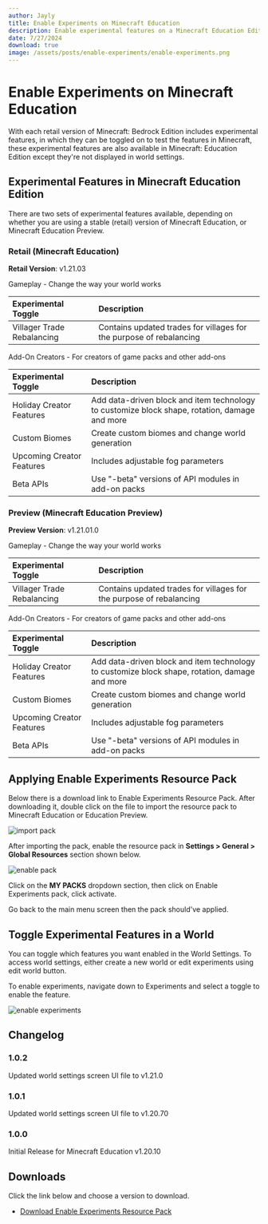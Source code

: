 ```yaml
---
author: Jayly
title: Enable Experiments on Minecraft Education
description: Enable experimental features on a Minecraft Education Edition worlds using a resource pack for testing the latest features offered in latest Minecraft Education edition and Minecraft Education Preview.
date: 7/27/2024
download: true
image: /assets/posts/enable-experiments/enable-experiments.png
---
```


# Enable Experiments on Minecraft Education

With each retail version of Minecraft: Bedrock Edition includes experimental features, in which they can be toggled on to test the features in Minecraft, these experimental features are also available in Minecraft: Education Edition except they're not displayed in world settings.

## Experimental Features in Minecraft Education Edition

There are two sets of experimental features available, depending on whether you are using a stable (retail) version of Minecraft Education, or Minecraft Education Preview.

### Retail (Minecraft Education)

**Retail Version**: v1.21.03

Gameplay - Change the way your world works

| Experimental Toggle        | Description                                                         |
| :------------------------- | :------------------------------------------------------------------ |
| Villager Trade Rebalancing | Contains updated trades for villages for the purpose of rebalancing |

Add-On Creators - For creators of game packs and other add-ons

| Experimental Toggle       | Description                                                                                   |
| :------------------------ | :-------------------------------------------------------------------------------------------- |
| Holiday Creator Features  | Add data-driven block and item technology to customize block shape, rotation, damage and more |
| Custom Biomes             | Create custom biomes and change world generation                                              |
| Upcoming Creator Features | Includes adjustable fog parameters                                                            |
| Beta APIs                 | Use "-beta" versions of API modules in add-on packs                                           |

### Preview (Minecraft Education Preview)

**Preview Version**: v1.21.01.0

Gameplay - Change the way your world works

| Experimental Toggle        | Description                                                         |
| :------------------------- | :------------------------------------------------------------------ |
| Villager Trade Rebalancing | Contains updated trades for villages for the purpose of rebalancing |

Add-On Creators - For creators of game packs and other add-ons

| Experimental Toggle       | Description                                                                                   |
| :------------------------ | :-------------------------------------------------------------------------------------------- |
| Holiday Creator Features  | Add data-driven block and item technology to customize block shape, rotation, damage and more |
| Custom Biomes             | Create custom biomes and change world generation                                              |
| Upcoming Creator Features | Includes adjustable fog parameters                                                            |
| Beta APIs                 | Use "-beta" versions of API modules in add-on packs                                           |

## Applying Enable Experiments Resource Pack

Below there is a download link to Enable Experiments Resource Pack. After downloading it, double click on the file to import the resource pack to Minecraft Education or Education Preview.

![import pack](/assets/posts/enable-experiments/import-pack.png)

After importing the pack, enable the resource pack in **Settings > General > Global Resources** section shown below.

![enable pack](/assets/posts/enable-experiments/enable-pack.png)

Click on the **MY PACKS** dropdown section, then click on Enable Experiments pack, click activate.

Go back to the main menu screen then the pack should've applied.

## Toggle Experimental Features in a World

You can toggle which features you want enabled in the World Settings. To access world settings, either create a new world or edit experiments using edit world button.

To enable experiments, navigate down to Experiments and select a toggle to enable the feature.

![enable experiments](/assets/posts/enable-experiments/enable-experiments.png)

## Changelog

### 1.0.2

Updated world settings screen UI file to v1.21.0

### 1.0.1

Updated world settings screen UI file to v1.20.70

### 1.0.0

Initial Release for Minecraft Education v1.20.10

## Downloads

Click the link below and choose a version to download.

- [Download Enable Experiments Resource Pack](/posts/enable-experiments/downloads/)
